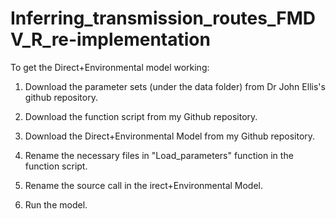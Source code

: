 # Inferring_transmission_routes_FMDV_R_re-implementation

To get the Direct+Environmental model working:

1. Download the parameter sets (under the data folder) from Dr John Ellis's github repository.

2. Download the function script from my Github repository.

3. Download the Direct+Environmental Model from my Github repository.

4. Rename the necessary files in "Load_parameters" function in the function script.

5. Rename the source call in the irect+Environmental Model.

6. Run the model.
